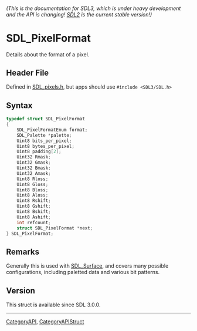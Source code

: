 ###### (This is the documentation for SDL3, which is under heavy development and the API is changing! [SDL2](https://wiki.libsdl.org/SDL2/) is the current stable version!)
# SDL_PixelFormat

Details about the format of a pixel.

## Header File

Defined in [SDL_pixels.h](https://github.com/libsdl-org/SDL/blob/main/include/SDL3/SDL_pixels.h), but apps should use `#include <SDL3/SDL.h>`

## Syntax

```c
typedef struct SDL_PixelFormat
{
    SDL_PixelFormatEnum format;
    SDL_Palette *palette;
    Uint8 bits_per_pixel;
    Uint8 bytes_per_pixel;
    Uint8 padding[2];
    Uint32 Rmask;
    Uint32 Gmask;
    Uint32 Bmask;
    Uint32 Amask;
    Uint8 Rloss;
    Uint8 Gloss;
    Uint8 Bloss;
    Uint8 Aloss;
    Uint8 Rshift;
    Uint8 Gshift;
    Uint8 Bshift;
    Uint8 Ashift;
    int refcount;
    struct SDL_PixelFormat *next;
} SDL_PixelFormat;
```

## Remarks

Generally this is used with [SDL_Surface](SDL_Surface), and covers many
possible configurations, including paletted data and various bit patterns.

## Version

This struct is available since SDL 3.0.0.

----
[CategoryAPI](CategoryAPI), [CategoryAPIStruct](CategoryAPIStruct)

